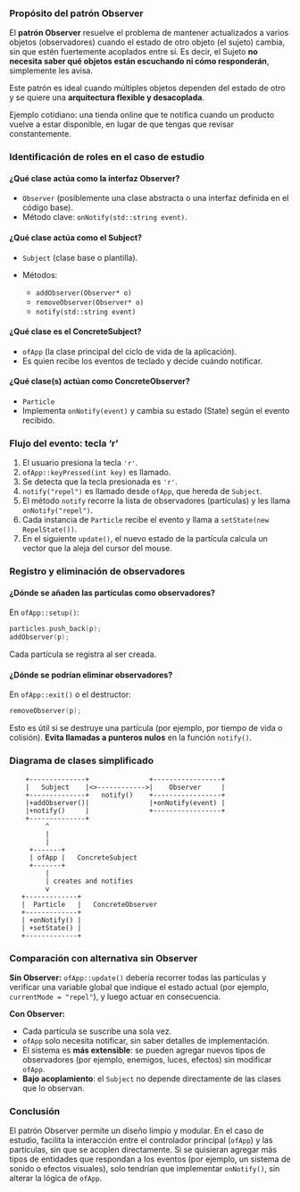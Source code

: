 ### Propósito del patrón Observer

El **patrón Observer** resuelve el problema de mantener actualizados a varios objetos (observadores) cuando el estado de otro objeto (el sujeto) cambia, sin que estén fuertemente acoplados entre sí. Es decir, el Sujeto **no necesita saber qué objetos están escuchando ni cómo responderán**, simplemente les avisa.

Este patrón es ideal cuando múltiples objetos dependen del estado de otro y se quiere una **arquitectura flexible y desacoplada**.

Ejemplo cotidiano: una tienda online que te notifica cuando un producto vuelve a estar disponible, en lugar de que tengas que revisar constantemente.

### Identificación de roles en el caso de estudio

#### ¿Qué clase actúa como la interfaz **Observer**?

* `Observer` (posiblemente una clase abstracta o una interfaz definida en el código base).
* Método clave: `onNotify(std::string event)`.

#### ¿Qué clase actúa como el **Subject**?

* `Subject` (clase base o plantilla).
* Métodos:

  * `addObserver(Observer* o)`
  * `removeObserver(Observer* o)`
  * `notify(std::string event)`

#### ¿Qué clase es el **ConcreteSubject**?

* `ofApp` (la clase principal del ciclo de vida de la aplicación).
* Es quien recibe los eventos de teclado y decide cuándo notificar.

#### ¿Qué clase(s) actúan como **ConcreteObserver**?

* `Particle`
* Implementa `onNotify(event)` y cambia su estado (State) según el evento recibido.

### Flujo del evento: tecla ‘r’

1. El usuario presiona la tecla `'r'`.
2. `ofApp::keyPressed(int key)` es llamado.
3. Se detecta que la tecla presionada es `'r'`.
4. `notify("repel")` es llamado desde `ofApp`, que hereda de `Subject`.
5. El método `notify` recorre la lista de observadores (partículas) y les llama `onNotify("repel")`.
6. Cada instancia de `Particle` recibe el evento y llama a `setState(new RepelState())`.
7. En el siguiente `update()`, el nuevo estado de la partícula calcula un vector que la aleja del cursor del mouse.

### Registro y eliminación de observadores

#### ¿Dónde se añaden las partículas como observadores?

En `ofApp::setup()`:

```cpp
particles.push_back(p);
addObserver(p);
```

Cada partícula se registra al ser creada.

#### ¿Dónde se podrían eliminar observadores?

En `ofApp::exit()` o el destructor:

```cpp
removeObserver(p);
```

Esto es útil si se destruye una partícula (por ejemplo, por tiempo de vida o colisión). **Evita llamadas a punteros nulos** en la función `notify()`.

### Diagrama de clases simplificado

```
    +--------------+               +-----------------+
    |   Subject    |<>------------>|    Observer     |
    +--------------+   notify()    +-----------------+
    |+addObserver()|               |+onNotify(event) |
    |+notify()     |               +-----------------+
    +--------------+
         ^
         |
         |
     +-------+
     | ofApp |   ConcreteSubject
     +-------+
         |
         | creates and notifies
         v
   +-------------+
   |  Particle   |   ConcreteObserver
   +-------------+
   | +onNotify() |
   | +setState() |
   +-------------+
```

### Comparación con alternativa sin Observer

**Sin Observer:** `ofApp::update()` debería recorrer todas las partículas y verificar una variable global que indique el estado actual (por ejemplo, `currentMode = "repel"`), y luego actuar en consecuencia.

**Con Observer:**

* Cada partícula se suscribe una sola vez.
* `ofApp` solo necesita notificar, sin saber detalles de implementación.
* El sistema es **más extensible**: se pueden agregar nuevos tipos de observadores (por ejemplo, enemigos, luces, efectos) sin modificar `ofApp`.
* **Bajo acoplamiento**: el `Subject` no depende directamente de las clases que lo observan.

### Conclusión

El patrón Observer permite un diseño limpio y modular. En el caso de estudio, facilita la interacción entre el controlador principal (`ofApp`) y las partículas, sin que se acoplen directamente. Si se quisieran agregar más tipos de entidades que respondan a los eventos (por ejemplo, un sistema de sonido o efectos visuales), solo tendrían que implementar `onNotify()`, sin alterar la lógica de `ofApp`.
